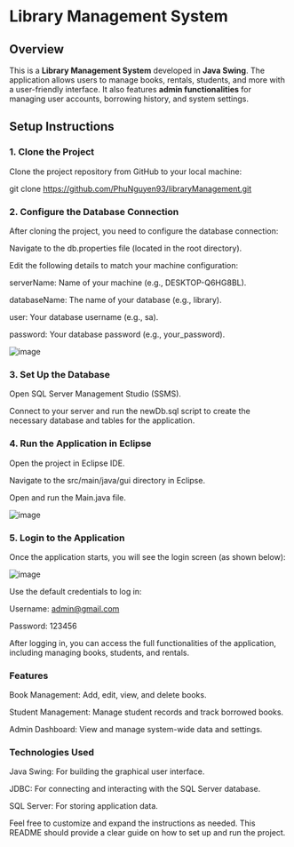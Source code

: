 # **Library Management System**

## **Overview**

This is a **Library Management System** developed in **Java Swing**. The application allows users to manage books, rentals, students, and more with a user-friendly interface. It also features **admin functionalities** for managing user accounts, borrowing history, and system settings.

## **Setup Instructions**

### **1. Clone the Project**

Clone the project repository from GitHub to your local machine:

git clone https://github.com/PhuNguyen93/libraryManagement.git

### 2. Configure the Database Connection
After cloning the project, you need to configure the database connection:

Navigate to the db.properties file (located in the root directory).

Edit the following details to match your machine configuration:

serverName: Name of your machine (e.g., DESKTOP-Q6HG8BL).

databaseName: The name of your database (e.g., library).

user: Your database username (e.g., sa).

password: Your database password (e.g., your_password).

![image](https://github.com/user-attachments/assets/b7edb52d-dfb9-46cd-a656-85bfdfb1861d)

### 3. Set Up the Database
Open SQL Server Management Studio (SSMS).

Connect to your server and run the newDb.sql script to create the necessary database and tables for the application.

### 4. Run the Application in Eclipse
Open the project in Eclipse IDE.

Navigate to the src/main/java/gui directory in Eclipse.

Open and run the Main.java file.

![image](https://github.com/user-attachments/assets/f70cbdc8-154a-44f2-b1ef-f34aa64770fe)

### 5. Login to the Application
Once the application starts, you will see the login screen (as shown below):

![image](https://github.com/user-attachments/assets/1c399585-1114-475e-9c1c-38d80b492285)

Use the default credentials to log in:

Username: admin@gmail.com

Password: 123456

After logging in, you can access the full functionalities of the application, including managing books, students, and rentals.

### Features

Book Management: Add, edit, view, and delete books.

Student Management: Manage student records and track borrowed books.

Admin Dashboard: View and manage system-wide data and settings.

### Technologies Used

Java Swing: For building the graphical user interface.

JDBC: For connecting and interacting with the SQL Server database.

SQL Server: For storing application data.

Feel free to customize and expand the instructions as needed. This README should provide a clear guide on how to set up and run the project.
